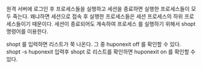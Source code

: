 원격 서버에 로그인 후 프로세스들을 실행하고 세션을 종료하면 실행한 프로세스들이 모두 죽는다. 왜냐하면 세션으로 접속 후 실행한 프로세스들은 세션 프로세스의 하위 프로세스들이기 때문이다.
세션이 종료되어도 계속하여 프로세스 를 실행하기 위해서 shopt 명령어를 이용한다.

shopt 를 입력하면 리스트가 쭉 나온다.
그 중 huponexit off 를 확인할 수 있다.
shopt -s huponexit 입력후
shopt 로 리스트를 확인하면 huponexit on 를 확인할 수 있다.
